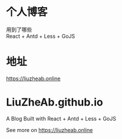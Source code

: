 # 个人博客
用到了哪些
<br/>
React + Antd + Less + GoJS
# 地址
https://liuzheab.online



# LiuZheAb.github.io
A Blog Built with React + Antd + Less + GoJS

See more on https://liuzheab.online
